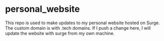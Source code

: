 # personal_website
This repo is used to make updates to my personal website hosted on Surge. The custom domain is with .tech domains. If I push a change here,
I will update the website with surge from my own machine.
